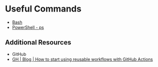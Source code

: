 # Useful Commands

- [Bash][1]
- [PowerShell - ps][2]

## Additional Resources

- GitHub
- [GH | Blog | How to start using reusable workflows with GitHub Actions][3]

[1]: bash/readme.md
[2]: ps/readme.md
[3]: https://github.blog/2022-02-10-using-reusable-workflows-github-actions/

